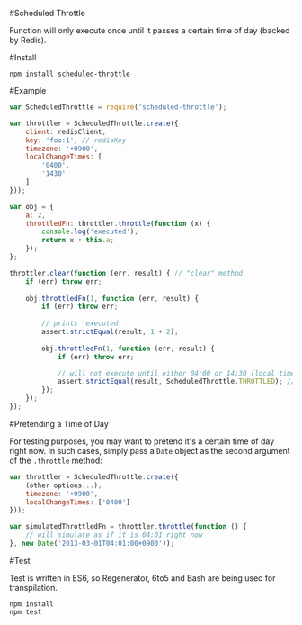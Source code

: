 #Scheduled Throttle

Function will only execute once until it passes a certain time of day (backed by Redis).

#Install

```
npm install scheduled-throttle
```

#Example

```JavaScript
var ScheduledThrottle = require('scheduled-throttle');

var throttler = ScheduledThrottle.create({
    client: redisClient,
    key: 'foo:1', // redisKey
    timezone: '+0900',
    localChangeTimes: [
        '0400',
        '1430'
    ]
}));

var obj = {
    a: 2,
    throttledFn: throttler.throttle(function (x) {
        console.log('executed');
        return x + this.a;
    });
};

throttler.clear(function (err, result) { // "clear" method
    if (err) throw err;
     
    obj.throttledFn(1, function (err, result) {
        if (err) throw err;
        
        // prints 'executed'
        assert.strictEqual(result, 1 + 2);
    
        obj.throttledFn(1, function (err, result) {
            if (err) throw err;

            // will not execute until either 04:00 or 14:30 (local time)
            assert.strictEqual(result, ScheduledThrottle.THROTTLED); // status code THROTTLED
        });
    }); 
});

```

#Pretending a Time of Day

For testing purposes, you may want to pretend it's a certain time of day right now. In such cases, simply pass a `Date`
object as the second argument of the `.throttle` method:

```JavaScript
var throttler = ScheduledThrottle.create({
    (other options...),
    timezone: '+0900',
    localChangeTimes: ['0400']
}));

var simulatedThrottledFn = throttler.throttle(function () {
    // will simulate as if it is 04:01 right now
}, new Date('2013-03-01T04:01:00+0900'));
```

#Test

Test is written in ES6, so Regenerator, 6to5 and Bash are being used for transpilation.

```
npm install
npm test
```

